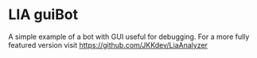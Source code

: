 # LIA guiBot
A simple example of a bot with GUI useful for debugging. 
For a more fully featured version visit https://github.com/JKKdev/LiaAnalyzer 
